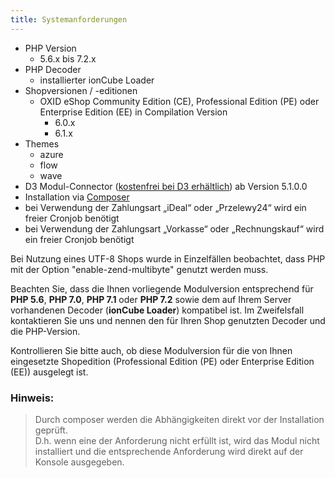 ```yaml
---
title: Systemanforderungen
---
```


* PHP Version
    * 5.6.x bis 7.2.x
* PHP Decoder
    * installierter ionCube Loader
* Shopversionen / -editionen
    * OXID eShop Community Edition (CE), Professional Edition (PE) oder Enterprise Edition (EE) in Compilation Version 
        * 6.0.x
        * 6.1.x
* Themes
    * azure
    * flow
    * wave
* D3 Modul-Connector ([kostenfrei bei D3 erhältlich](https://www.oxidmodule.com/connector/)) ab Version 5.1.0.0 
* Installation via [Composer](https://getcomposer.org)
* bei Verwendung der Zahlungsart „iDeal“ oder „Przelewy24“ wird ein freier Cronjob benötigt
* bei Verwendung der Zahlungsart „Vorkasse“ oder „Rechnungskauf“ wird ein freier Cronjob benötigt

Bei Nutzung eines UTF-8 Shops wurde in Einzelfällen beobachtet, dass PHP mit der Option "enable-zend-multibyte" genutzt werden muss.

Beachten Sie, dass die Ihnen vorliegende Modulversion entsprechend für **PHP 5.6**, **PHP 7.0**, **PHP 7.1** oder **PHP 7.2** sowie dem auf Ihrem Server vorhandenen Decoder (**ionCube Loader**) kompatibel ist. Im Zweifelsfall kontaktieren Sie uns und nennen den für Ihren Shop genutzten Decoder und die PHP-Version.

Kontrollieren Sie bitte auch, ob diese Modulversion für die von Ihnen eingesetzte Shopedition (Professional Edition (PE) oder Enterprise Edition (EE)) ausgelegt ist. 

### Hinweis:
> Durch composer werden die Abhängigkeiten direkt vor der Installation geprüft.  
> D.h. wenn eine der Anforderung nicht erfüllt ist, wird das Modul nicht installiert und die entsprechende Anforderung wird direkt auf der Konsole ausgegeben.
